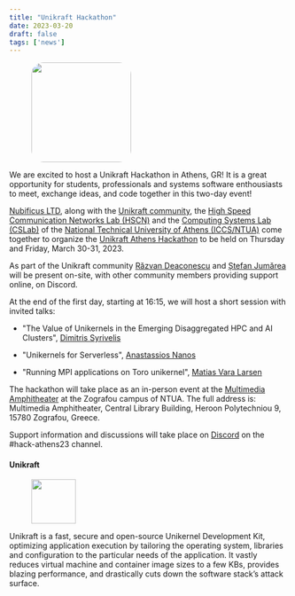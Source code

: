 ```yaml
---
title: "Unikraft Hackathon"
date: 2023-03-20
draft: false
tags: ['news']
---
```


<figure>
        <img src="/images/hack-athens23.jpg#floatleft" height="180px" alt="" style="border-radius: 12%"/>
</figure>

We are excited to host a Unikraft Hackathon in Athens, GR!  It is a great
opportunity for students, professionals and systems software enthousiasts to
meet, exchange ideas, and code together in this two-day event!

[Nubificus LTD](https://nubificus.co.uk), along with the [Unikraft
community](https://unikraft.org), the [High Speed Communication Networks Lab
(HSCN)](http://hscnl.ece.ntua.gr/) and the [Computing Systems Lab
(CSLab)](http://research.cslab.ece.ntua.gr) of the [National Technical
University of Athens (ICCS/NTUA)](https://ntua.gr) come together to organize
the [Unikraft Athens
Hackathon](https://unikraft.org/community/hackathons/2023-03-athens/) to be
held on Thursday and Friday, March 30-31, 2023.

As part of the Unikraft community [Răzvan
Deaconescu](https://github.com/razvand/) and [Ștefan
Jumărea](https://github.com/StefanJum) will be present on-site, with other
community members providing support online, on Discord.

At the end of the first day, starting at 16:15, we will host a short session with invited talks:

- "The Value of Unikernels in the Emerging Disaggregated HPC and AI Clusters",
  [Dimitris Syrivelis](https://www.linkedin.com/in/dimitris-syrivelis-3208533)

- "Unikernels for Serverless", [Anastassios Nanos](https://github.com/ananos)

- "Running MPI applications on Toro unikernel", [Matias Vara
  Larsen](https://github.com/MatiasVara/)

The hackathon will take place as an in-person event at the [Multimedia
Amphitheater](https://goo.gl/maps/MPyEqnuUn4HStTdt5) at the Zografou campus of
NTUA. The full address is: Multimedia Amphitheater, Central Library Building,
Heroon Polytechniou 9, 15780 Zografou, Greece.

Support information and discussions will take place on
[Discord](http://bit.ly/UnikraftDiscord) on the #hack-athens23 channel.

#### Unikraft

<figure>
        <img src="/images/unikraft-u.svg#floatleft" width="80px" alt="" />
</figure>

Unikraft is a fast, secure and open-source Unikernel Development Kit,
optimizing application execution by tailoring the operating system, libraries
and configuration to the particular needs of the application. It vastly reduces
virtual machine and container image sizes to a few KBs, provides blazing
performance, and drastically cuts down the software stack’s attack surface.